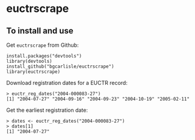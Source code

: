 # euctrscrape

## To install and use

Get `euctrscrape` from Github:

```
install.packages("devtools")
library(devtools)
install_github("bgcarlisle/euctrscrape")
library(euctrscrape)
```

Download registration dates for a EUCTR record:

```
> euctr_reg_dates("2004-000083-27")
[1] "2004-07-27" "2004-09-16" "2004-09-23" "2004-10-19" "2005-02-11"
```

Get the earliest registration date:

```
> dates <- euctr_reg_dates("2004-000083-27")
> dates[1]
[1] "2004-07-27"
```
